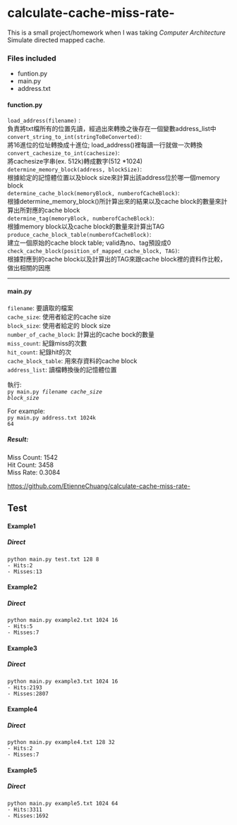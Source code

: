 # calculate-cache-miss-rate-

This is a small project/homework when I was taking <i>Computer Architecture</i><br/>
Simulate directed mapped cache.<br/>

<h3>Files included </h3>
<ul>
  <li>funtion.py</li>
  <li>main.py</li>
  <li>address.txt</li>
</ul>

<h4>function.py</h4>
<code>load_address(filename)</code> : <br/>
負責將txt檔所有的位置先讀，經過出來轉換之後存在一個變數address_list中<br/>
<code>convert_string_to_int(stringToBeConverted)</code>: <br/>
將16進位的位址轉換成十進位; load_address()裡每讀一行就做一次轉換<br/>
<code>convert_cachesize_to_int(cachesize)</code>: <br/>
將cachesize字串(ex. 512k)轉成數字(512 *1024)<br/>
<code>determine_memory_block(address, blockSize)</code>: <br/>
根據給定的記憶體位置以及block size來計算出該address位於哪一個memory block<br/>
<code>determine_cache_block(memoryBlock, numberofCacheBlock)</code>: <br/>
根據determine_memory_block()所計算出來的結果以及cache block的數量來計算出所對應的cache block<br/>
<code>determine_tag(memoryBlock, numberofCacheBlock)</code>: <br/>
根據memory block以及cache block的數量來計算出TAG<br/>
<code>produce_cache_block_table(numberofCacheBlock)</code>: <br/>
建立一個原始的cache block table; valid為no、tag預設成0<br/>
<code>check_cache_block(position_of_mapped_cache_block, TAG)</code>: <br/>
根據對應到的cache block以及計算出的TAG來跟cache block裡的資料作比較，做出相關的因應<br/>
<hr>
<h4>main.py</h4>
<code>filename</code>: 要讀取的檔案<br/>
<code>cache_size</code>: 使用者給定的cache size<br/>
<code>block_size</code>: 使用者給定的 block size<br/>
<code>number_of_cache_block</code>: 計算出的cache bock的數量<br/>
<code>miss_count</code>: 紀錄miss的次數<br/>
<code>hit_count</code>: 紀錄hit的次<br/>
<code>cache_block_table</code>: 用來存資料的cache block<br/>
<code>address_list</code>: 讀檔轉換後的記憶體位置<br/>

執行:<br/>
<code>py main.py <i>filename</i> <i>cache_size</i> <i>block_size</i></code>

For example:<br/>
<code>py main.py address.txt 1024k 64</code><br/>
<h5>Result: </h5>
Miss Count: 1542<br/>
Hit Count:  3458<br/>
Miss Rate:  0.3084<br/>



https://github.com/EtienneChuang/calculate-cache-miss-rate-

## Test
#### Example1
##### Direct
```
python main.py test.txt 128 8
- Hits:2
- Misses:13
```

#### Example2
##### Direct
```
python main.py example2.txt 1024 16
- Hits:5
- Misses:7
```

#### Example3
##### Direct
```
python main.py example3.txt 1024 16
- Hits:2193
- Misses:2807
```

#### Example4
##### Direct
```
python main.py example4.txt 128 32
- Hits:2
- Misses:7
```

#### Example5
##### Direct
```
python main.py example5.txt 1024 64
- Hits:3311
- Misses:1692
```